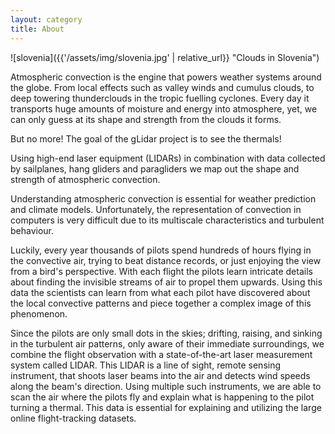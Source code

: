 ```yaml
---
layout: category
title: About
---
```


![slovenia]({{'/assets/img/slovenia.jpg' | relative_url}} "Clouds in Slovenia")

Atmospheric convection is the engine that powers weather systems around the globe. From local effects such as valley winds and cumulus clouds, to deep towering thunderclouds in the tropic fuelling cyclones. Every day it transports huge amounts of moisture and energy into atmosphere, yet, we can only guess at its shape and strength from the clouds it forms. 
<!-- Simulating the convection in compuers is very difficult due to its turbulent behaviour.  -->
But no more! The goal of the gLidar project is to see the thermals!  

Using high-end laser equipment (LIDARs) in combination with data collected by sailplanes, hang gliders and paragliders we map out the shape and strength of atmospheric convection.

Understanding atmospheric convection is essential for weather prediction and climate models. Unfortunately, the representation of convection in computers is very difficult due to its multiscale characteristics and turbulent behaviour. 

Luckily, every year thousands of pilots spend hundreds of hours flying in the convective air, trying to beat distance records, or just enjoying the view from a bird's perspective. With each flight the pilots learn intricate details about finding the invisible streams of air to propel them upwards. 
Using this data the scientists can learn from what each pilot have discovered about the local convective patterns and piece together a complex image of this phenomenon. 

Since the pilots are only small dots in the skies; drifting, raising, and sinking in the turbulent air patterns, only aware of their immediate surroundings, we combine the flight observation with a state-of-the-art laser measurement system called LIDAR. This LIDAR is a line of sight, remote sensing instrument, that shoots laser beams into the air and detects wind speeds along the beam's direction. Using multiple such instruments, we are able to scan the air where the pilots fly and explain what is happening to the pilot turning a thermal. This data is essential for explaining and utilizing the large online flight-tracking datasets. 

